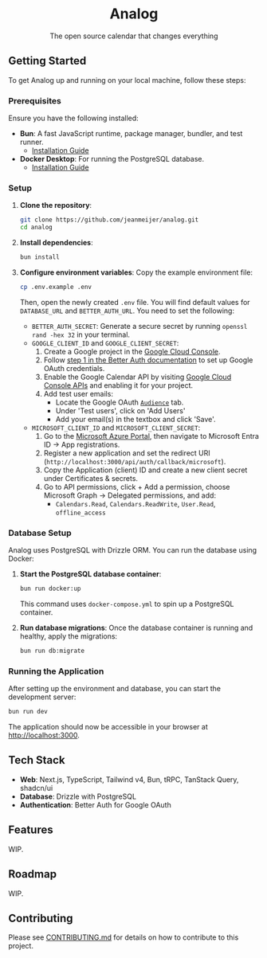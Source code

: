 <p align="center">
  <h1 align="center">Analog</h1>
  <p align="center">The open source calendar that changes everything</p>
</p>

## Getting Started

To get Analog up and running on your local machine, follow these steps:

### Prerequisites

Ensure you have the following installed:

- **Bun**: A fast JavaScript runtime, package manager, bundler, and test runner.
  - [Installation Guide](https://bun.sh/docs/installation)
- **Docker Desktop**: For running the PostgreSQL database.
  - [Installation Guide](https://www.docker.com/products/docker-desktop/)

### Setup

1.  **Clone the repository**:

    ```bash
    git clone https://github.com/jeanmeijer/analog.git
    cd analog
    ```

2.  **Install dependencies**:

    ```bash
    bun install
    ```

3.  **Configure environment variables**:
    Copy the example environment file:
    ```bash
    cp .env.example .env
    ```
    Then, open the newly created `.env` file. You will find default values for `DATABASE_URL` and `BETTER_AUTH_URL`. You need to set the following:
    - `BETTER_AUTH_SECRET`: Generate a secure secret by running `openssl rand -hex 32` in your terminal.
    - `GOOGLE_CLIENT_ID` and `GOOGLE_CLIENT_SECRET`:
      1.  Create a Google project in the [Google Cloud Console](https://console.cloud.google.com/).
      2.  Follow [step 1 in the Better Auth documentation](https://www.better-auth.com/docs/authentication/google) to set up Google OAuth credentials.
      3.  Enable the Google Calendar API by visiting [Google Cloud Console APIs](https://console.cloud.google.com/apis/library/calendar-json.googleapis.com) and enabling it for your project.
      4.  Add test user emails:
          - Locate the Google OAuth [`Audience`](https://console.cloud.google.com/auth/audience) tab.
          - Under 'Test users', click on 'Add Users'
          - Add your email(s) in the textbox and click 'Save'.
    - `MICROSOFT_CLIENT_ID` and `MICROSOFT_CLIENT_SECRET`:
      1. Go to the [Microsoft Azure Portal](https://portal.azure.com/), then navigate to Microsoft Entra ID → App registrations.
      2. Register a new application and set the redirect URI (`http://localhost:3000/api/auth/callback/microsoft`).
      3. Copy the Application (client) ID and create a new client secret under Certificates & secrets.
      4. Go to API permissions, click + Add a permission, choose Microsoft Graph → Delegated permissions, and add:
         - `Calendars.Read`, `Calendars.ReadWrite`, `User.Read`, `offline_access`

### Database Setup

Analog uses PostgreSQL with Drizzle ORM. You can run the database using Docker:

1.  **Start the PostgreSQL database container**:

    ```bash
    bun run docker:up
    ```

    This command uses `docker-compose.yml` to spin up a PostgreSQL container.

2.  **Run database migrations**:
    Once the database container is running and healthy, apply the migrations:
    ```bash
    bun run db:migrate
    ```

### Running the Application

After setting up the environment and database, you can start the development server:

```bash
bun run dev
```

The application should now be accessible in your browser at [http://localhost:3000](http://localhost:3000).

## Tech Stack

- **Web**: Next.js, TypeScript, Tailwind v4, Bun, tRPC, TanStack Query, shadcn/ui
- **Database**: Drizzle with PostgreSQL
- **Authentication**: Better Auth for Google OAuth

## Features

WIP.

## Roadmap

WIP.

## Contributing

Please see [CONTRIBUTING.md](./CONTRIBUTING.md) for details on how to contribute to this project.
